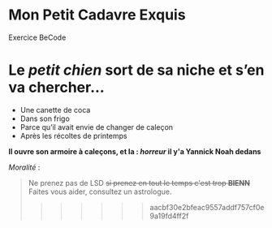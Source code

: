 # Mon Petit Cadavre Exquis
Exercice BeCode

# Le *petit chien* sort de sa **niche** et s’en va chercher…

* Une canette de coca
* Dans son frigo
* Parce qu’il avait envie de changer de caleçon
* Après les récoltes de printemps  

**Il ouvre son armoire à caleçons, et la : *horreur* il y'a Yannick Noah dedans**

*Moralité* :

>Ne prenez pas de LSD ~~si prenez en tout le temps c'est trop **BIENN**~~  
>Faites vous aider, consultez un astrologue.
>>>>>>> aacbf30e2bfeac9557addf757cf0e9a19fd4ff2f

